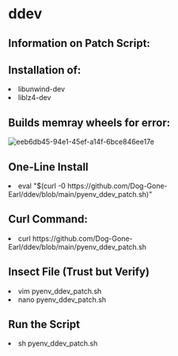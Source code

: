 # ddev
<h2>Information on Patch Script:</h2>
<h2>Installation of:</h2> 
 <li> libunwind-dev 
 <li>liblz4-dev</li>


<h2>Builds memray wheels for error:</h2>

![eeb6db45-94e1-45ef-a14f-6bce846ee17e](https://user-images.githubusercontent.com/107069502/207773531-dd29d629-e4b9-4b7f-b5e6-96c66fd834c4.jpg)
  

<h2>One-Line Install</h2>
<li>eval "$(curl -0 h</span>ttps://github.com/Dog-Gone-Earl/ddev/blob/main/pyenv_ddev_patch.sh)"</li>
  
  <h2>Curl Command:</h2>
  <li>curl htt</span>ps://github.com/Dog-Gone-Earl/ddev/blob/main/pyenv_ddev_patch.sh</li>
  
  <h2>Insect File (Trust but Verify)</h2>
    <li>vim pyenv_ddev_patch.sh</li>
    <li>nano pyenv_ddev_patch.sh</li>
    
  <h2>Run the Script</h2>
    <li>sh pyenv_ddev_patch.sh</li>

